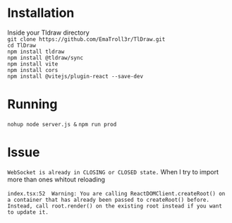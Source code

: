 <h1>Installation</h1>
Inside your Tldraw directory
</br>
<code>git clone https://github.com/EmaTroll3r/TlDraw.git</code></br>
<code>cd TlDraw</code></br>
<code>npm install tldraw</code></br>
<code>npm install @tldraw/sync</code></br>
<code>npm install vite</code></br>
<code>npm install cors</code></br>
<code>npm install @vitejs/plugin-react --save-dev</code>


<h1>Running</h1>
<code>nohup node server.js &</code>
<code>npm run prod</code>

<h1>Issue</h1>
<code>WebSocket is already in CLOSING or CLOSED state.</code> When I try to import more than ones whitout reloading</br></br>
<code>index.tsx:52  Warning: You are calling ReactDOMClient.createRoot() on a container that has already been passed to createRoot() before. Instead, call root.render() on the existing root instead if you want to update it.</code>
